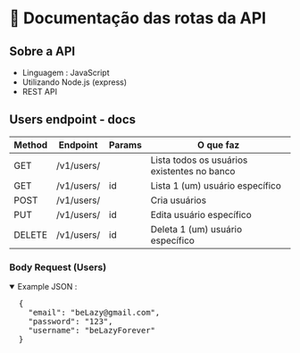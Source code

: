 # 📄 Documentação das rotas da API 

## Sobre a API

 * Linguagem : JavaScript
 * Utilizando Node.js (express)
 * REST API


## Users endpoint - docs

| Method  | Endpoint  | Params        | O que faz   |
| --------------------| ------------- | ----------  | ---------- |
| GET     | /v1/users/|               | Lista todos os usuários existentes no banco |
| GET     | /v1/users/|       id      | Lista 1 (um) usuário específico             | 
| POST    | /v1/users/|               | Cria usuários                               | 
| PUT     | /v1/users/|       id      | Edita usuário específico                    | 
| DELETE  | /v1/users/|       id      | Deleta 1 (um) usuário específico            | 

### Body Request (Users)

<details open>
<summary>Example JSON :</summary>
<pre>
  {
	"email": "beLazy@gmail.com",
	"password": "123",
	"username": "beLazyForever"
  }
</pre>
</details>
